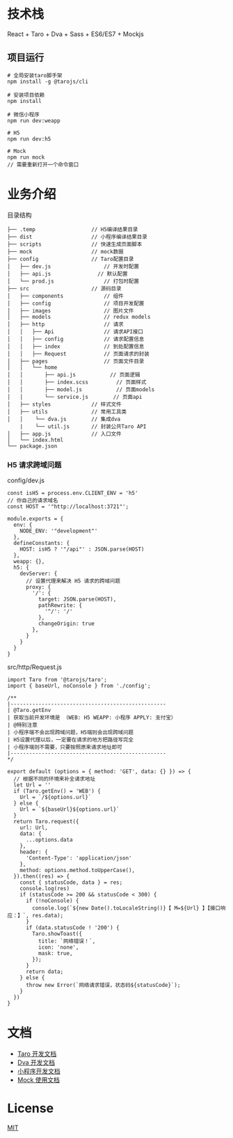 # 技术栈

React + Taro + Dva + Sass + ES6/ES7 + Mockjs

## 项目运行

```
# 全局安装taro脚手架
npm install -g @tarojs/cli

# 安装项目依赖
npm install

# 微信小程序
npm run dev:weapp

# H5
npm run dev:h5

# Mock
npm run mock
// 需要重新打开一个命令窗口

```

# 业务介绍

目录结构

    ├── .temp                  // H5编译结果目录
    ├── dist                   // 小程序编译结果目录
    ├── scripts                // 快速生成页面脚本
    ├── mock                   // mock数据
    ├── config                 // Taro配置目录
    │   ├── dev.js                 // 开发时配置
    │   ├── api.js               // 默认配置
    │   └── prod.js                // 打包时配置
    ├── src                    // 源码目录
    │   ├── components             // 组件
    │   ├── config                 // 项目开发配置
    │   ├── images                 // 图片文件
    │   ├── models                 // redux models
    │   ├── http                   // 请求
    │   │   ├── Api                // 请求API接口
    │   │   ├── config             // 请求配置信息
    │   │   ├── index              // 到处配置信息
    │   │   ├── Request            // 页面请求的封装
    │   ├── pages                  // 页面文件目录
    │   │   └── home
    │   │       ├── api.js           // 页面逻辑
    │   │       ├── index.scss         // 页面样式
    │   │       ├── model.js           // 页面models
    │   │       └── service.js        // 页面api
    │   ├── styles             // 样式文件
    │   ├── utils              // 常用工具类
    │   │    └── dva.js        // 集成dva
        |    └── util.js       // 封装公共Taro API
    │   ├── app.js             // 入口文件
    │   └── index.html
    └── package.json

### H5 请求跨域问题

config/dev.js

```
const isH5 = process.env.CLIENT_ENV = 'h5'
// 你自己的请求域名
const HOST = '"http://localhost:3721"';

module.exports = {
  env: {
    NODE_ENV: '"development"'
  },
  defineConstants: {
    HOST: isH5 ? '"/api"' : JSON.parse(HOST)
  },
  weapp: {},
  h5: {
    devServer: {
      // 设置代理来解决 H5 请求的跨域问题
      proxy: {
        '/': {
          target: JSON.parse(HOST),
          pathRewrite: {
            '^/': '/'
          },
          changeOrigin: true
        },
      }
    }
  }
}
```

src/http/Request.js

```
import Taro from '@tarojs/taro';
import { baseUrl, noConsole } from './config';

/**
|--------------------------------------------------
| @Taro.getEnv
| 获取当前开发环境是 （WEB: H5 WEAPP: 小程序 APPLY: 支付宝）
| @特别注意
| 小程序端不会出现跨域问题，H5端则会出现跨域问题
| H5设置代理以后，一定要在请求的地方把路径写完全
| 小程序端则不需要，只要按照原来请求地址即可
|--------------------------------------------------
*/

export default (options = { method: 'GET', data: {} }) => {
  // 根据不同的环境来补全请求地址
  let Url = ''
  if (Taro.getEnv() = 'WEB') {
    Url = `/${options.url}`
  } else {
    Url = `${baseUrl}${options.url}`
  }
  return Taro.request({
    url: Url,
    data: {
      ...options.data
    },
    header: {
      'Content-Type': 'application/json'
    },
    method: options.method.toUpperCase(),
  }).then((res) => {
    const { statusCode, data } = res;
    console.log(res)
    if (statusCode >= 200 && statusCode < 300) {
      if (!noConsole) {
        console.log(`${new Date().toLocaleString()}【 M=${Url} 】【接口响应：】`, res.data);
      }
      if (data.statusCode ! '200') {
        Taro.showToast({
          title: `网络错误！`,
          icon: 'none',
          mask: true,
        });
      }
      return data;
    } else {
      throw new Error(`网络请求错误，状态码${statusCode}`);
    }
  })
}

```

# 文档

- [Taro 开发文档](https://nervjs.github.io/taro/docs/README.html)
- [Dva 开发文档](https://dvajs.com/)
- [小程序开发文档](https://mp.weixin.qq.com/debug/wxadoc/dev/)
- [Mock 使用文档](https://github.com/nuysoft/Mock/wiki/Getting-Started)

# License

[MIT](LICENSE)

